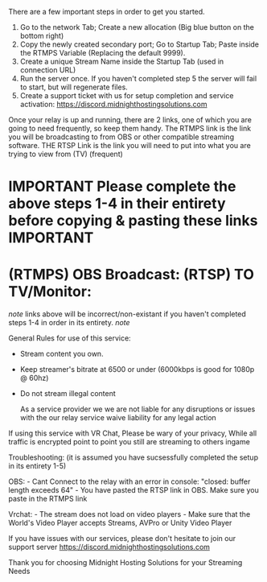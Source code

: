 There are a few important steps in order to get you started.

1. Go to the network Tab; Create a new allocation (Big blue button on the bottom right)
2. Copy the newly created secondary port; Go to Startup Tab; Paste inside the RTMPS Variable (Replacing the default 9999).
3. Create a unique Stream Name inside the Startup Tab (used in connection URL)
4. Run the server once. If you haven't completed step 5 the server will fail to start, but will regenerate files.
5. Create a support ticket with us for setup completion and service activation: https://discord.midnighthostingsolutions.com

Once your relay is up and running, there are 2 links, one of which you are going to need frequently, so keep them handy.
The RTMPS link is the link you will be broadcasting to from OBS or other compatible streaming software.
THE RTSP Link is the link you will need to put into what you are trying to view from (TV) (frequent)

**IMPORTANT** Please complete the above steps 1-4 in their entirety before copying & pasting these links **IMPORTANT**
==========================================================================================================================
(RTMPS) OBS Broadcast:
(RTSP) TO TV/Monitor:
==========================================================================================================================
*note* links above will be incorrect/non-existant if you haven't completed steps 1-4 in order in its entirety. *note*

General Rules for use of this service:
- Stream content you own.
- Keep streamer's bitrate at 6500 or under (6000kbps is good for 1080p @ 60hz)
- Do not stream illegal content

  As a service provider we we are not liable for any disruptions or issues with the our relay service waive liability for any legal action

If using this service with VR Chat, Please be wary of your privacy, While all traffic is encrypted point to point
you still are streaming to others ingame

Troubleshooting:
(it is assumed you have sucsessfully completed the setup in its entirety 1-5)

   OBS:
     - Cant Connect to the relay with an error in console: "closed: buffer length exceeds 64"
       - You have pasted the RTSP link in OBS. Make sure you paste in the RTMPS link

   Vrchat:
     - The stream does not load on video players
        - Make sure that the World's Video Player accepts Streams, AVPro or Unity Video Player

If you have issues with our services, please don't hesitate to join our support server
https://discord.midnighthostingsolutions.com


Thank you for choosing Midnight Hosting Solutions for your Streaming Needs
